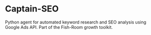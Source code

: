 # Captain-SEO
Python agent for automated keyword research and SEO analysis using Google Ads API. Part of the Fish-Room growth toolkit.
